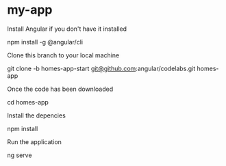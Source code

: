 # my-app
Install Angular if you don't have it installed

npm install -g @angular/cli

Clone this branch to your local machine

git clone -b homes-app-start git@github.com:angular/codelabs.git homes-app

Once the code has been downloaded

cd homes-app

Install the depencies

npm install

Run the application

ng serve
